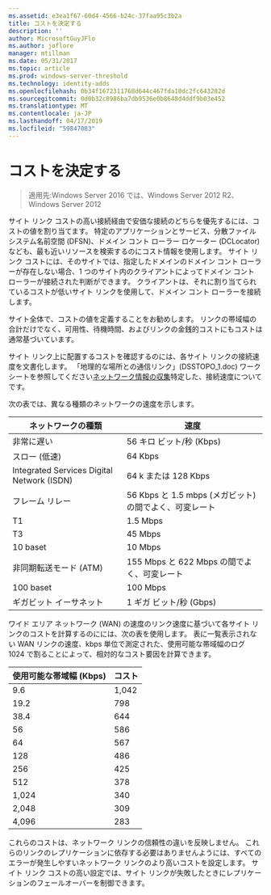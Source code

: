 ```yaml
---
ms.assetid: e3ea1f67-60d4-4566-b24c-37faa95c3b2a
title: コストを決定する
description: ''
author: MicrosoftGuyJFlo
ms.author: joflore
manager: mtillman
ms.date: 05/31/2017
ms.topic: article
ms.prod: windows-server-threshold
ms.technology: identity-adds
ms.openlocfilehash: 0b34f1672311768d644c467fda10dc2fc643282d
ms.sourcegitcommit: 0d0b32c8986ba7db9536e0b8648d4ddf9b03e452
ms.translationtype: MT
ms.contentlocale: ja-JP
ms.lasthandoff: 04/17/2019
ms.locfileid: "59847083"
---
```

# <a name="determining-the-cost"></a>コストを決定する

>適用先:Windows Server 2016 では、Windows Server 2012 R2、Windows Server 2012

サイト リンク コストの高い接続経由で安価な接続のどちらを優先するには、コストの値を割り当てます。 特定のアプリケーションとサービス、分散ファイル システム名前空間 (DFSN)、ドメイン コント ローラー ロケーター (DCLocator) なども、最も近いリソースを検索するのにコスト情報を使用します。 サイト リンク コストには、そのサイトでは、指定したドメインのドメイン コント ローラーが存在しない場合、1 つのサイト内のクライアントによってドメイン コント ローラーが接続された判断ができます。 クライアントは、それに割り当てられているコストが低いサイト リンクを使用して、ドメイン コント ローラーを接続します。  
  
サイト全体で、コストの値を定義することをお勧めします。 リンクの帯域幅の合計だけでなく、可用性、待機時間、およびリンクの金銭的コストにもコストは通常基づいています。  
  
サイト リンク上に配置するコストを確認するのには、各サイト リンクの接続速度を文書化します。 「地理的な場所との通信リンク」(DSSTOPO_1.doc) ワークシートを参照してください[ネットワーク情報の収集](../../ad-ds/plan/Collecting-Network-Information.md)特定した、接続速度についてです。  
  
次の表では、異なる種類のネットワークの速度を示します。  
  
|ネットワークの種類|速度|  
|----------------|---------|  
|非常に遅い|56 キロ ビット/秒 (Kbps)|  
|スロー (低速)|64 Kbps|  
|Integrated Services Digital Network (ISDN)|64 k または 128 Kbps|  
|フレーム リレー|56 Kbps と 1.5 mbps (メガビット) の間でよく、可変レート|  
|T1|1.5 Mbps|  
|T3|45 Mbps|  
|10 baset|10 Mbps|  
|非同期転送モード (ATM)|155 Mbps と 622 Mbps の間でよく、可変レート|  
|100 baset|100 Mbps|  
|ギガビット イーサネット|1 ギガ ビット/秒 (Gbps)|  
  
ワイド エリア ネットワーク (WAN) の速度のリンク速度に基づいて各サイト リンクのコストを計算するのにには、次の表を使用します。 表に一覧表示されない WAN リンクの速度、kbps 単位で測定された、使用可能な帯域幅のログ 1024 で割ることによって、相対的なコスト要因を計算できます。  
  
|使用可能な帯域幅 (Kbps)|コスト|  
|--------------------------------|--------|  
|9.6|1,042|  
|19.2|798|  
|38.4|644|  
|56|586|  
|64|567|  
|128|486|  
|256|425|  
|512|378|  
|1,024|340|  
|2,048|309|  
|4,096|283|  
  
これらのコストは、ネットワーク リンクの信頼性の違いを反映しません。 これらのリンクのレプリケーションに依存する必要はありませんようには、すべてのエラーが発生しやすいネットワーク リンクのより高いコストを設定します。 サイト リンク コストの高い設定では、サイト リンクが失敗したときにレプリケーションのフェールオーバーを制御できます。  
  


